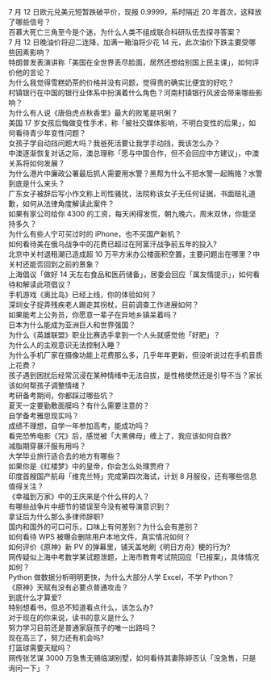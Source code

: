 7 月 12 日欧元兑美元短暂跌破平价，现报 0.9999，系时隔近 20 年首次，这释放了哪些信号？  
百慕大死亡三角至今是个迷，为什么人类不组成联合科研队伍去探寻答案？  
7 月 12 日晚油价将迎二连降，加满一箱油将少花 14 元，此次油价下跌主要受哪些因素影响？  
特朗普发表演讲称「美国在全世界丢尽脸面，居然还想给别国上民主课」，如何评价他的言论？  
为什么我觉得雪糕奶茶的价格并没有问题，觉得贵的确实比便宜的好吃？  
村镇银行在中国的银行业体系中扮演着什么角色？河南村镇银行风波会带来哪些影响？  
为什么有人说《唐伯虎点秋香里》最大的败笔是巩俐？  
美国 17 岁女孩后悔做变性手术，称「被社交媒体影响，不明白变性的后果」，如何看待青少年变性问题？  
女孩子学自动挡问题大吗？我爸死活要让我学手动挡，我该怎么办？  
中澳逐渐恢复对话之际，澳总理称「愿与中国合作，但不会回应中方建议」，中澳关系将如何发展？  
为什么港片中廉政公署最后抓人需要用水警？黑帮为什么不把水警一起贿赂？水警到底是什么来头？  
广东女子被辞后写小作文称上司性骚扰，法院称该女子无任何证据，书面赔礼道歉，如何从法律角度解读此案件？  
如果有家公司给你 4300 的工资，每天闲得发慌，朝九晚六，周末双休，你能坚持多久？  
为什么有些人宁可买过时的 iPhone，也不买国产新机？  
如何看待美在俄乌战争中的花费已超过在阿富汗战争前五年的投入?  
北京中关村退租潮已造成超 10 万平方米办公楼面积空置，主要问题出在哪里？中关村还能否回到之前的景象？  
上海倡议「做好 14 天左右食品和医药储备」，居委会回应「属友情提示」，如何看待和解读此项倡议？  
手机游戏《奥比岛》已经上线，你的体验如何？  
深圳女子捉弄残疾老人踢走其拐杖，目前调查工作进展如何？  
如果能考上公务员，你愿意一辈子在异地乡镇呆着吗？  
日本为什么能成为亚洲巨人和世界强国？  
为什么《英雄联盟》职业比赛选手拿到一个人头就感觉他「好肥」？  
为什么人的主观意识无法控制入睡？  
为什么手机厂家在摄像功能上花费那么多，几乎年年更新，但没听说过在手机音质上花费？  
孩子遇到困扰后经常沉浸在某种情绪中无法自拔，是性格使然还是引导不当？家长该如何帮孩子调整情绪？  
考研备考期间，你都踩过哪些坑？  
夏天一定要勤敷面膜吗？有什么需要注意的？  
自学备考雅思现实吗？  
成绩不理想，自学一年参加高考，能成功吗？  
看完恐怖电影《咒》后，感觉被「大黑佛母」缠上了，我应该如何自救?  
减脂期穿暴汗服有用吗？  
大学毕业旅行适合去的地方有哪些？  
如果你是《红楼梦》中的皇帝，你会怎么处理贾府？  
印度首艘国产航母「维克兰特」完成第四次海试，计划 8 月服役，还有哪些信息值得关注？  
《幸福到万家》中的王庆来是个什么样的人？  
有哪些战争片中细节的错误至今没有被导演意识到？  
拿证后为什么那么多律师辞职?  
国内和国外的可口可乐，口味上有何差别？为什么会有差别？  
如何看待 WPS 被曝会删除用户本地文件，真实情况如何？  
如何评价《原神》新 PV 的弹幕里，铺天盖地刷《明日方舟》梗的行为?  
网传疑似上海中考数学某试题泄题，上海市教育考试院回应「已报案」，具体情况如何？  
Python 做数据分析明明更快，为什么大部分人学 Excel，不学 Python？  
《原神》天赋有没有必要点普通攻击？  
到底什么才算爱?  
特别想看书，但总不知道看点什么，该怎么办?  
对于现在的你来说，读书的意义是什么？  
努力学习目前还是普通家庭孩子的唯一出路吗？  
现在高三了，努力还有机会吗?  
打篮球需要天赋吗？  
网传张艺谋 3000 万急售无锡临湖别墅，如何看待其妻陈婷否认「没急售，只是询问一下」？  
